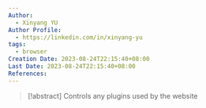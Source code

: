 ```yaml
---
Author:
  - Xinyang YU
Author Profile:
  - https://linkedin.com/in/xinyang-yu
tags:
  - browser
Creation Date: 2023-08-24T22:15:40+08:00
Last Date: 2023-08-24T22:15:40+08:00
References:
---
```

>[!abstract] Controls any plugins used by the website